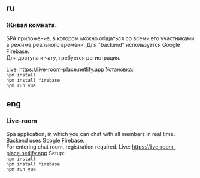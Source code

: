 ## ru
### Живая комната. </br>
  SPA приложение, в котором можно общаться со всеми его участниками в режиме реального времени. Для "backend" используется Google Firebase. </br>
  Для доступа к чату, требуется регистрация.

  Live: https://live-room-place.netlify.app
  Установка: </br> `npm install` </br> `npm install firebase` </br> `npm run vue` 
  
## eng
### Live-room
Spa application, in which you can chat with all members in real time. Backend uses Google Firebase. </br>
For entering chat room, registration required.
 Live: https://live-room-place.netlify.app
 Setup: </br> `npm install` </br> `npm install firebase` </br> `npm run vue` 
